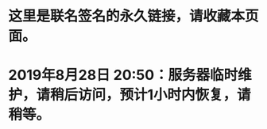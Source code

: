 这里是联名签名的永久链接，请收藏本页面。
====================

2019年8月28日 20:50：服务器临时维护，请稍后访问，预计1小时内恢复，请稍等。
====================
